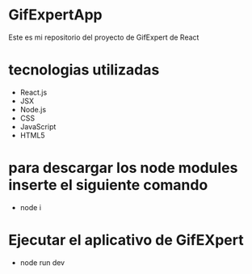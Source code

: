 # GifExpertApp

Este es mi repositorio del proyecto de GifExpert de React

# tecnologias utilizadas
* React.js
* JSX
* Node.js
* CSS
* JavaScript
* HTML5

# para descargar los node modules inserte el siguiente comando
* node i
# Ejecutar el aplicativo de GifEXpert 
* node run dev




